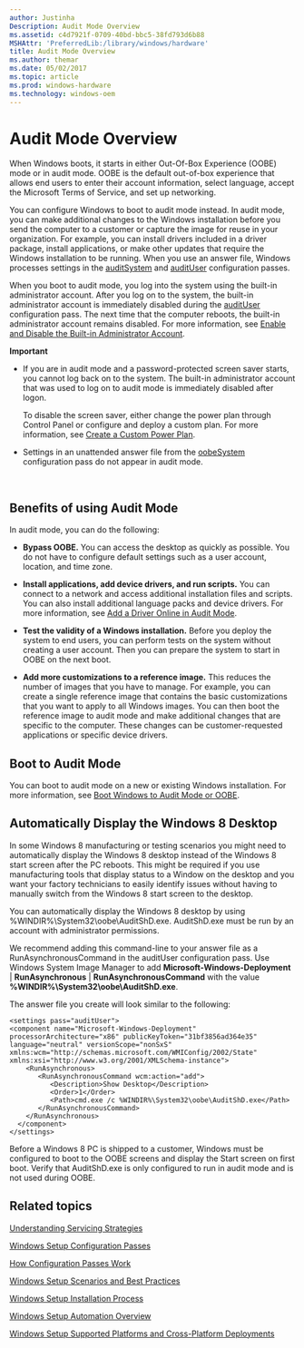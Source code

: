 ```yaml
---
author: Justinha
Description: Audit Mode Overview
ms.assetid: c4d7921f-0709-40bd-bbc5-38fd793d6b88
MSHAttr: 'PreferredLib:/library/windows/hardware'
title: Audit Mode Overview
ms.author: themar
ms.date: 05/02/2017
ms.topic: article
ms.prod: windows-hardware
ms.technology: windows-oem
---
```


# Audit Mode Overview


When Windows boots, it starts in either Out-Of-Box Experience (OOBE) mode or in audit mode. OOBE is the default out-of-box experience that allows end users to enter their account information, select language, accept the Microsoft Terms of Service, and set up networking.

You can configure Windows to boot to audit mode instead. In audit mode, you can make additional changes to the Windows installation before you send the computer to a customer or capture the image for reuse in your organization. For example, you can install drivers included in a driver package, install applications, or make other updates that require the Windows installation to be running. When you use an answer file, Windows processes settings in the [auditSystem](auditsystem.md) and [auditUser](audituser.md) configuration passes.

When you boot to audit mode, you log into the system using the built-in administrator account. After you log on to the system, the built-in administrator account is immediately disabled during the [auditUser](audituser.md) configuration pass. The next time that the computer reboots, the built-in administrator account remains disabled. For more information, see [Enable and Disable the Built-in Administrator Account](enable-and-disable-the-built-in-administrator-account.md).

**Important**  
-   If you are in audit mode and a password-protected screen saver starts, you cannot log back on to the system. The built-in administrator account that was used to log on to audit mode is immediately disabled after logon.

    To disable the screen saver, either change the power plan through Control Panel or configure and deploy a custom plan. For more information, see [Create a Custom Power Plan](create-a-custom-power-plan-technicalreference.md).

-   Settings in an unattended answer file from the [oobeSystem](oobesystem.md) configuration pass do not appear in audit mode.

 

## <span id="Benefits_of_using_Audit_Mode"></span><span id="benefits_of_using_audit_mode"></span><span id="BENEFITS_OF_USING_AUDIT_MODE"></span>Benefits of using Audit Mode


In audit mode, you can do the following:

-   **Bypass OOBE.** You can access the desktop as quickly as possible. You do not have to configure default settings such as a user account, location, and time zone.

-   **Install applications, add device drivers, and run scripts.** You can connect to a network and access additional installation files and scripts. You can also install additional language packs and device drivers. For more information, see [Add a Driver Online in Audit Mode](add-a-driver-online-in-audit-mode.md).

-   **Test the validity of a Windows installation.** Before you deploy the system to end users, you can perform tests on the system without creating a user account. Then you can prepare the system to start in OOBE on the next boot.

-   **Add more customizations to a reference image.** This reduces the number of images that you have to manage. For example, you can create a single reference image that contains the basic customizations that you want to apply to all Windows images. You can then boot the reference image to audit mode and make additional changes that are specific to the computer. These changes can be customer-requested applications or specific device drivers.

## <span id="Boot_to_Audit_Mode"></span><span id="boot_to_audit_mode"></span><span id="BOOT_TO_AUDIT_MODE"></span>Boot to Audit Mode


You can boot to audit mode on a new or existing Windows installation. For more information, see [Boot Windows to Audit Mode or OOBE](boot-windows-to-audit-mode-or-oobe.md).

## <span id="Automatically_Display_the_Windows_8_Desktop"></span><span id="automatically_display_the_windows_8_desktop"></span><span id="AUTOMATICALLY_DISPLAY_THE_WINDOWS_8_DESKTOP"></span>Automatically Display the Windows 8 Desktop


In some Windows 8 manufacturing or testing scenarios you might need to automatically display the Windows 8 desktop instead of the Windows 8 start screen after the PC reboots. This might be required if you use manufacturing tools that display status to a Window on the desktop and you want your factory technicians to easily identify issues without having to manually switch from the Windows 8 start screen to the desktop.

You can automatically display the Windows 8 desktop by using %WINDIR%\\System32\\oobe\\AuditShD.exe. AuditShD.exe must be run by an account with administrator permissions.

We recommend adding this command-line to your answer file as a RunAsynchronousCommand in the auditUser configuration pass. Use Windows System Image Manager to add **Microsoft-Windows-Deployment** | **RunAsynchronous** | **RunAsynchronousCommand** with the value **%WINDIR%\\System32\\oobe\\AuditShD.exe**.

The answer file you create will look similar to the following:

``` syntax
<settings pass="auditUser">
<component name="Microsoft-Windows-Deployment" processorArchitecture="x86" publicKeyToken="31bf3856ad364e35" language="neutral" versionScope="nonSxS" xmlns:wcm="http://schemas.microsoft.com/WMIConfig/2002/State" xmlns:xsi="http://www.w3.org/2001/XMLSchema-instance">
    <RunAsynchronous>
       <RunAsynchronousCommand wcm:action="add">
          <Description>Show Desktop</Description>
          <Order>1</Order>
          <Path>cmd.exe /c %WINDIR%\System32\oobe\AuditShD.exe</Path>
       </RunAsynchronousCommand>
    </RunAsynchronous>
  </component>
</settings> 
```

Before a Windows 8 PC is shipped to a customer, Windows must be configured to boot to the OOBE screens and display the Start screen on first boot. Verify that AuditShD.exe is only configured to run in audit mode and is not used during OOBE.

## <span id="related_topics"></span>Related topics


[Understanding Servicing Strategies](understanding-servicing-strategies.md)

[Windows Setup Configuration Passes](windows-setup-configuration-passes.md)

[How Configuration Passes Work](how-configuration-passes-work.md)

[Windows Setup Scenarios and Best Practices](windows-setup-scenarios-and-best-practices.md)

[Windows Setup Installation Process](windows-setup-installation-process.md)

[Windows Setup Automation Overview](windows-setup-automation-overview.md)

[Windows Setup Supported Platforms and Cross-Platform Deployments](windows-setup-supported-platforms-and-cross-platform-deployments.md)

 

 






